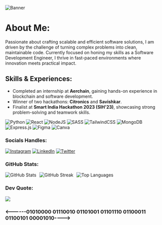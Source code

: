 ![Banner](https://i.ibb.co/MxTwRPCy/1742541600137.jpg)

# About Me:
<p> Passionate about crafting scalable and efficient software solutions, I am driven by the challenge of turning complex problems into clean, maintainable code. Currently focused on honing my skills as a Software Development Engineer, I thrive in fast-paced environments where innovation meets practical impact.</p>

## Skills & Experiences:
- Completed an internship at **Aerchain**, gaining hands-on experience in blockchain and software development.
- Winner of two hackathons: **Citronics** and **Savishkar**.
- Finalist at **Smart India Hackathon 2023 (SIH'23)**, showcasing strong problem-solving and teamwork skills.

![Python](https://img.shields.io/badge/python-3670A0?style=for-the-badge&logo=python&logoColor=ffdd54) ![React](https://img.shields.io/badge/react-%2320232a.svg?style=for-the-badge&logo=react&logoColor=%2361DAFB) ![NodeJS](https://img.shields.io/badge/node.js-6DA55F?style=for-the-badge&logo=node.js&logoColor=white) ![SASS](https://img.shields.io/badge/SASS-hotpink.svg?style=for-the-badge&logo=SASS&logoColor=white) ![TailwindCSS](https://img.shields.io/badge/tailwindcss-%2338B2AC.svg?style=for-the-badge&logo=tailwind-css&logoColor=white) ![MongoDB](https://img.shields.io/badge/MongoDB-%234ea94b.svg?style=for-the-badge&logo=mongodb&logoColor=white) ![Express.js](https://img.shields.io/badge/express.js-%23404d59.svg?style=for-the-badge&logo=express&logoColor=%2361DAFB) 	![Figma](https://img.shields.io/badge/figma-%23F24E1E.svg?style=for-the-badge&logo=figma&logoColor=white) ![Canva](https://img.shields.io/badge/Canva-%2300C4CC.svg?style=for-the-badge&logo=Canva&logoColor=white)

### Socials Handles:
[![Instagram](https://img.shields.io/badge/Instagram-%23E4405F.svg?logo=Instagram&logoColor=white)](https://instagram.com/dev_.prince) [![LinkedIn](https://img.shields.io/badge/LinkedIn-%230077B5.svg?logo=linkedin&logoColor=white)](https://linkedin.com/in/princechaurasia) [![Twitter](https://img.shields.io/badge/Twitter-%231DA1F2.svg?logo=Twitter&logoColor=white)](https://x.com/shutup_prince) 


### GitHub Stats:
<div style="display: flex; gap: 10px; align-items: center;">
  <img src="https://github-readme-stats.vercel.app/api?username=mr-dev-prince&theme=dark&hide_border=true&include_all_commits=true&count_private=true" alt="GitHub Stats" />
  <img src="https://github-readme-streak-stats.herokuapp.com/?user=mr-dev-prince&theme=dark&hide_border=true" alt="GitHub Streak" />
  <img src="https://github-readme-stats.vercel.app/api/top-langs/?username=mr-dev-prince&theme=dark&hide_border=true&include_all_commits=true&count_private=true&layout=compact" alt="Top Languages" />
</div>


### Dev Quote: 
![](https://quotes-github-readme.vercel.app/api?type=horizontal&theme=dark)

<h3> <------01010000 01110010 01101001 01101110 01100011 01100101 00001010----> </h3>
